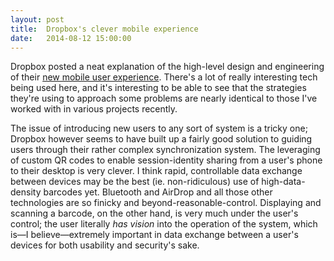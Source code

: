 ```yaml
---
layout: post
title:  Dropbox's clever mobile experience
date:   2014-08-12 15:00:00
---
```


Dropbox posted a neat explanation of the high-level design and engineering of their [new mobile user experience](https://tech.dropbox.com/2014/08/building-dropboxs-new-user-experience-for-mobile-part-1/). There's a lot of really interesting tech being used here, and it's interesting to be able to see that the strategies they're using to approach some problems are nearly identical to those I've worked with in various projects recently.

The issue of introducing new users to any sort of system is a tricky one; Dropbox however seems to have built up a fairly good solution to guiding users through their rather complex synchronization system. The leveraging of custom QR codes to enable session-identity sharing from a user's phone to their desktop is very clever. I think rapid, controllable data exchange between devices may be the best (ie. non-ridiculous) use of high-data-density barcodes yet. Bluetooth and AirDrop and all those other technologies are so finicky and beyond-reasonable-control. Displaying and scanning a barcode, on the other hand, is very much under the user's control; the user literally *has vision* into the operation of the system, which is&mdash;I believe&mdash;extremely important in data exchange between a user's devices for both usability and security's sake.
